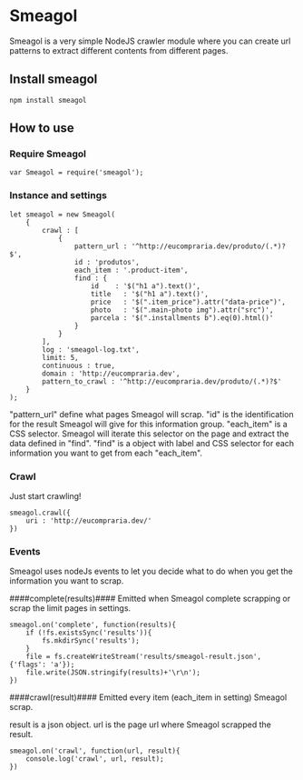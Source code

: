 # Smeagol #
Smeagol is a very simple NodeJS crawler module where you can create url patterns to extract different contents from different pages. 

## Install smeagol ##
    npm install smeagol

## How to use ##

### Require Smeagol ###
    var Smeagol = require('smeagol');


### Instance and settings ###
    let smeagol = new Smeagol(
        {
            crawl : [
                {
                    pattern_url : '^http://eucompraria.dev/produto/(.*)?$', 
                    id : 'produtos',
                    each_item : '.product-item',
                    find : {
                        id    : '$("h1 a").text()',
                        title   : '$("h1 a").text()',
                        price   : '$(".item_price").attr("data-price")',
                        photo   : '$(".main-photo img").attr("src")',
                        parcela : '$(".installments b").eq(0).html()'
                    }
                }
            ],
            log : 'smeagol-log.txt',
            limit: 5,
            continuous : true,
            domain : 'http://eucompraria.dev',
            pattern_to_crawl : '^http://eucompraria.dev/produto/(.*)?$'
        }
    );

"pattern_url" define what pages Smeagol will scrap.
"id" is the identification for the result Smeagol will give for this information group.
"each_item" is a CSS selector. Smeagol will iterate this selector on the page and extract the data defined in "find".
"find" is a object with label and CSS selector for each information you want to get from each "each_item".

### Crawl ###
Just start crawling!

    smeagol.crawl({
        uri : 'http://eucompraria.dev/'
    })

### Events ###
Smeagol uses nodeJs events to let you decide what to do when you get the information you want to scrap.

####complete(results)####
Emitted when Smeagol complete scrapping or scrap the limit pages in settings.

    smeagol.on('complete', function(results){
        if (!fs.existsSync('results')){
            fs.mkdirSync('results');
        }
        file = fs.createWriteStream('results/smeagol-result.json', {'flags': 'a'});
        file.write(JSON.stringify(results)+'\r\n');
    })

####crawl(result)####
Emitted every item (each_item in setting) Smeagol scrap. 

result is a json object.
url is the page url where Smeagol scrapped the result.

    smeagol.on('crawl', function(url, result){
        console.log('crawl', url, result);
    })